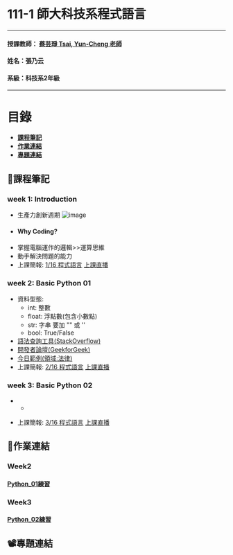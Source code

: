 # 111-1 師大科技系程式語言
***
 #### 授課教師： [蔡芸琤 Tsai, Yun-Cheng 老師](https://github.com/pecu?tab=repositories)
 #### 姓名：張乃云
 #### 系級：科技系2年級
***
# 目錄  

+ [**課程筆記**](https://github.com/41071119H-Irene/PL#pencil%E8%AA%B2%E7%A8%8B%E7%AD%86%E8%A8%98)
+ [**作業連結**](https://github.com/41071119H-Irene/PL#%E4%BD%9C%E6%A5%AD%E9%80%A3%E7%B5%90)
+ [**專題連結**](https://github.com/41071119H-Irene/PL#%EF%B8%8F%E5%B0%88%E9%A1%8C%E9%80%A3%E7%B5%90)

## :pencil:課程筆記
### week 1: Introduction
 * 生產力創新週期
 ![image](https://user-images.githubusercontent.com/112916890/190286800-1c6c537f-3b8c-494e-ac89-fd8eec616966.png)
 *  #### Why Coding?
   * 掌握電腦運作的邏輯>>運算思維
   * 動手解決問題的能力
 * 上課簡報: [1/16 程式語言](https://docs.google.com/presentation/d/e/2PACX-1vS_11f3KIeNeqmInAKfHaDzOTxK_ff05aI3H3hanLX1qI6Z8iHhbOfqEUgl3Gzx3s1pYtjIZcdzECSP/pub?start=false&loop=false&delayms=3000&slide=id.p)  [上課直播](https://www.youtube.com/watch?v=LiPvUoV-Dy4&feature=youtu.be)
 
### week 2: Basic Python 01
 * 資料型態:
   * int: 整數
   * float: 浮點數(包含小數點)
   * str: 字串 要加 "" 或 ''
   * bool: True/False
 * [語法查詢工具(StackOverflow)](https://www.geeksforgeeks.org/python-programming-language/)
 * [開發者論壇(GeekforGeek)](https://stackoverflow.co/)
 * [今日範例(領域:法律)](https://github.com/pecu/LawTech/tree/main/Learning-Materials/C1_Python_%E5%9F%BA%E7%A4%8E_01)
 * 上課簡報: [2/16 程式語言](https://docs.google.com/presentation/d/e/2PACX-1vQa2_6HxpBPDUjViqvd82AqQfnywwWwETU60fLexCe7ADD8A7kHkpGjkmO6kCSYyw-AFrSCfG3THXiA/pub?start=false&loop=false&delayms=3000&slide=id.p)  [上課直播](https://moodle3.ntnu.edu.tw/mod/page/view.php?id=502948)
 
 ### week 3: Basic Python 02
 * 
   * 
   
 * 上課簡報: [3/16 程式語言](https://docs.google.com/presentation/d/e/2PACX-1vSAw9A5Eu_lHKzShkG8CacnBGk4xauhztCRro8AaxmllMd-gGR3iZpgeV2q8Yz4Fm7CRgfW7fmZSnTJ/pub?start=false&loop=false&delayms=3000&slide=id.p)  [上課直播]()
## 🙌作業連結
### Week2
#### [Python_01練習](https://github.com/41071119H-Irene/PL/blob/main/Week2_python_01.ipynb)
### Week3
#### [Python_02練習]()
## 📽️專題連結

